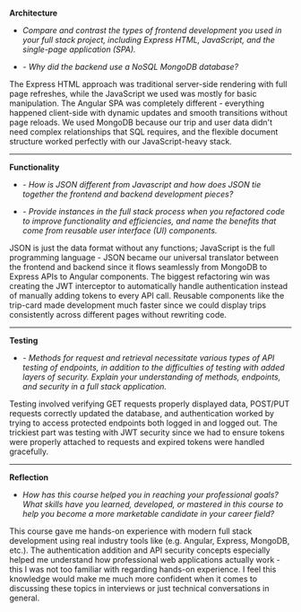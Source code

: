 **Architecture**

* *Compare and contrast the types of frontend development you used in your full stack project, including Express HTML, JavaScript, and the single-page application (SPA).*

* *- Why did the backend use a NoSQL MongoDB database?*

The Express HTML approach was traditional server-side rendering with full page refreshes, while the JavaScript we used was mostly for basic manipulation. The Angular SPA was completely different - everything
happened client-side with dynamic updates and smooth transitions without page reloads. We used MongoDB because our trip and user data didn't need complex relationships that SQL requires, and the flexible document
structure worked perfectly with our JavaScript-heavy stack.

------

**Functionality**

* *- How is JSON different from Javascript and how does JSON tie together the frontend and backend development pieces?*

* *- Provide instances in the full stack process when you refactored code to improve functionality and efficiencies, and name the benefits that come from reusable user interface (UI) components.*

JSON is just the data format without any functions; JavaScript is the full programming language - JSON became our universal translator between the frontend and backend since it flows seamlessly from MongoDB to Express APIs to Angular components. The biggest refactoring win was creating the JWT interceptor to automatically handle authentication instead of manually adding tokens to every API call. Reusable components like the trip-card made development much faster since we could display trips consistently across different pages without rewriting code.

------

**Testing**

* *- Methods for request and retrieval necessitate various types of API testing of endpoints, in addition to the difficulties of testing with added layers of security. Explain your understanding of methods, endpoints, and security in a full stack application.*

Testing involved verifying GET requests properly displayed data, POST/PUT requests correctly updated the database, and authentication worked by trying to access protected endpoints both logged in and logged out.
The trickiest part was testing with JWT security since we had to ensure tokens were properly attached to requests and expired tokens were handled gracefully.

------

**Reflection**

* *How has this course helped you in reaching your professional goals? What skills have you learned, developed, or mastered in this course to help you become a more marketable candidate in your career field?*

This course gave me hands-on experience with modern full stack development using real industry tools like (e.g. Angular, Express, MongoDB, etc.). The authentication addition and API security concepts
especially helped me understand how professional web applications actually work - this I was not too familiar with regarding hands-on experience. I feel this knowledge would make me much more confident
when it comes to discussing these topics in interviews or just technical conversations in general.
